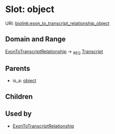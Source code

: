 
# Slot: object




URI: [biolink:exon_to_transcript_relationship_object](https://w3id.org/biolink/vocab/exon_to_transcript_relationship_object)

## Domain and Range

[ExonToTranscriptRelationship](ExonToTranscriptRelationship.md) ->  <sub>REQ</sub> [Transcript](Transcript.md)

## Parents

 *  is_a: [object](sequence_feature_relationship_object.md)

## Children


## Used by

 * [ExonToTranscriptRelationship](ExonToTranscriptRelationship.md)
